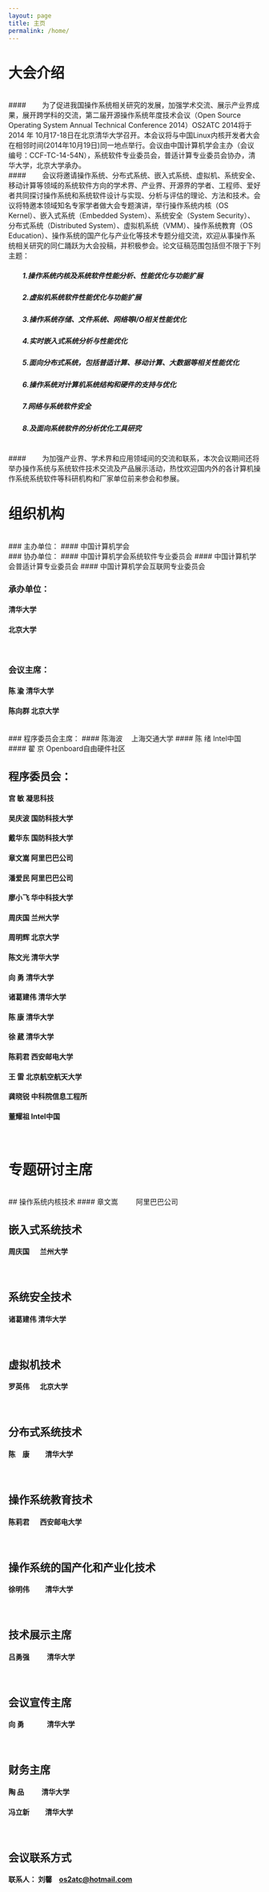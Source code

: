 ```yaml
---
layout: page
title: 主页
permalink: /home/
---
```


# 大会介绍 
<br/> 
#### &emsp;&emsp;为了促进我国操作系统相关研究的发展，加强学术交流、展示产业界成果，展开跨学科的交流，第二届开源操作系统年度技术会议（Open Source Operating System Annual Technical Conference 2014）OS2ATC 2014将于2014 年 10月17-18日在北京清华大学召开。本会议将与中国Linux内核开发者大会在相邻时间(2014年10月19日)同一地点举行。会议由中国计算机学会主办（会议编号：CCF-TC-14-54N），系统软件专业委员会，普适计算专业委员会协办，清华大学，北京大学承办。
<br/> 
#### &emsp;&emsp;会议将邀请操作系统、分布式系统、嵌入式系统、虚拟机、系统安全、移动计算等领域的系统软件方向的学术界、产业界、开源界的学者、工程师、爱好者共同探讨操作系统和系统软件设计与实现、分析与评估的理论、方法和技术。会议将特邀本领域知名专家学者做大会专题演讲，举行操作系统内核（OS Kernel）、嵌入式系统（Embedded System）、系统安全（System Security）、分布式系统（Distributed System）、虚拟机系统（VMM）、操作系统教育（OS Education）、操作系统的国产化与产业化等技术专题分组交流，欢迎从事操作系统相关研究的同仁踊跃为大会投稿，并积极参会。论文征稿范围包括但不限于下列主题：

##### &emsp;&emsp;1.操作系统内核及系统软件性能分析、性能优化与功能扩展
##### &emsp;&emsp;2.虚拟机系统软件性能优化与功能扩展
##### &emsp;&emsp;3.操作系统存储、文件系统、网络等I/O相关性能优化
##### &emsp;&emsp;4.实时嵌入式系统分析与性能优化
##### &emsp;&emsp;5.面向分布式系统，包括普适计算、移动计算、大数据等相关性能优化
##### &emsp;&emsp;6.操作系统对计算机系统结构和硬件的支持与优化
##### &emsp;&emsp;7.网络与系统软件安全
##### &emsp;&emsp;8.及面向系统软件的分析优化工具研究
<br/> 
#### &emsp;&emsp;为加强产业界、学术界和应用领域间的交流和联系，本次会议期间还将举办操作系统与系统软件技术交流及产品展示活动，热忱欢迎国内外的各计算机操作系统系统软件等科研机构和厂家单位前来参会和参展。
<br />


# 组织机构
<br />
### 主办单位：
#### 中国计算机学会
<br />
### 协办单位：
#### 中国计算机学会系统软件专业委员会
#### 中国计算机学会普适计算专业委员会
#### 中国计算机学会互联网专业委员会
<br />


### 承办单位：
#### 清华大学
#### 北京大学
<br />


### 会议主席：
#### 陈 渝 清华大学
#### 陈向群 北京大学
<br />
### 程序委员会主席：
#### 陈海波 　上海交通大学
#### 陈 绪 Intel中国
#### 翟 京 Openboard自由硬件社区
<br />


## 程序委员会：
#### 宫 敏 凝思科技
#### 吴庆波 国防科技大学
#### 戴华东 国防科技大学
#### 章文嵩 阿里巴巴公司
#### 潘爱民 阿里巴巴公司
#### 廖小飞 华中科技大学
#### 周庆国 兰州大学
#### 周明辉 北京大学
#### 陈文光 清华大学
#### 向 勇 清华大学
#### 诸葛建伟 清华大学
#### 陈 康 清华大学
#### 徐 葳 清华大学
#### 陈莉君 西安邮电大学
#### 王 雷 北京航空航天大学
#### 龚晓锐 中科院信息工程所
#### 董耀祖 Intel中国
<br />


# 专题研讨主席
<br />
## 操作系统内核技术
#### 章文嵩 　　 阿里巴巴公司
<br />


## 嵌入式系统技术
#### 周庆国 　 兰州大学
<br />


## 系统安全技术
#### 诸葛建伟 清华大学
<br />


## 虚拟机技术
#### 罗英伟 　 北京大学
<br />


## 分布式系统技术
#### 陈　康　　 清华大学
<br />


## 操作系统教育技术
#### 陈莉君 　 西安邮电大学
<br />


## 操作系统的国产化和产业化技术
#### 徐明伟 　　清华大学
<br />


## 技术展示主席
#### 吕勇强 　　 清华大学
<br />


## 会议宣传主席
#### 向 勇 　　　清华大学
<br />


## 财务主席
#### 陶 品 　　 清华大学
#### 冯立新 　　清华大学
<br />


## 会议联系方式
#### 联系人： 刘馨　os2atc@hotmail.com